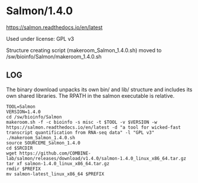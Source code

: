 Salmon/1.4.0
============

<https://salmon.readthedocs.io/en/latest>

Used under license:
GPL v3

Structure creating script (makeroom_Salmon_1.4.0.sh) moved to /sw/bioinfo/Salmon/makeroom_1.4.0.sh

LOG
---

The binary download unpacks its own bin/ and lib/ structure and includes its
own shared libraries.  The RPATH in the salmon executable is relative.

    TOOL=Salmon
    VERSION=1.4.0
    cd /sw/bioinfo/Salmon
    makeroom.sh -f -c bioinfo -s misc -t $TOOL -v $VERSION -w https://salmon.readthedocs.io/en/latest -d "a tool for wicked-fast transcript quantification from RNA-seq data" -l "GPL v3"
    ./makeroom_Salmon_1.4.0.sh 
    source SOURCEME_Salmon_1.4.0 
    cd $SRCDIR
    wget https://github.com/COMBINE-lab/salmon/releases/download/v1.4.0/salmon-1.4.0_linux_x86_64.tar.gz
    tar xf salmon-1.4.0_linux_x86_64.tar.gz 
    rmdir $PREFIX
    mv salmon-latest_linux_x86_64 $PREFIX


